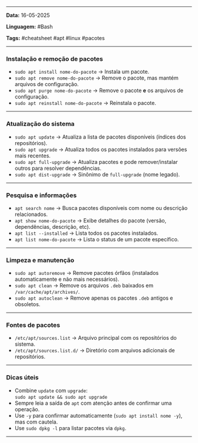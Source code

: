 
---
**Data:** 16-05-2025  

**Linguagem:** #Bash  

**Tags:** #cheatsheet #apt #linux #pacotes

---

### Instalação e remoção de pacotes

- `sudo apt install nome-do-pacote` → Instala um pacote.  
- `sudo apt remove nome-do-pacote` → Remove o pacote, mas mantém arquivos de configuração.  
- `sudo apt purge nome-do-pacote` → Remove o pacote **e** os arquivos de configuração.  
- `sudo apt reinstall nome-do-pacote` → Reinstala o pacote.

---

### Atualização do sistema

- `sudo apt update` → Atualiza a lista de pacotes disponíveis (índices dos repositórios).  
- `sudo apt upgrade` → Atualiza todos os pacotes instalados para versões mais recentes.  
- `sudo apt full-upgrade` → Atualiza pacotes e pode remover/instalar outros para resolver dependências.  
- `sudo apt dist-upgrade` → Sinônimo de `full-upgrade` (nome legado).

---

### Pesquisa e informações

- `apt search nome` → Busca pacotes disponíveis com nome ou descrição relacionados.  
- `apt show nome-do-pacote` → Exibe detalhes do pacote (versão, dependências, descrição, etc).  
- `apt list --installed` → Lista todos os pacotes instalados.  
- `apt list nome-do-pacote` → Lista o status de um pacote específico.

---

### Limpeza e manutenção

- `sudo apt autoremove` → Remove pacotes órfãos (instalados automaticamente e não mais necessários).  
- `sudo apt clean` → Remove os arquivos `.deb` baixados em `/var/cache/apt/archives/`.  
- `sudo apt autoclean` → Remove apenas os pacotes `.deb` antigos e obsoletos.

---

### Fontes de pacotes

- `/etc/apt/sources.list` → Arquivo principal com os repositórios do sistema.  
- `/etc/apt/sources.list.d/` → Diretório com arquivos adicionais de repositórios.

---

### Dicas úteis

- Combine `update` com `upgrade`:  
  `sudo apt update && sudo apt upgrade`  
- Sempre leia a saída de `apt` com atenção antes de confirmar uma operação.  
- Use `-y` para confirmar automaticamente (`sudo apt install nome -y`), mas com cautela.  
- Use `sudo dpkg -l` para listar pacotes via `dpkg`.

---

